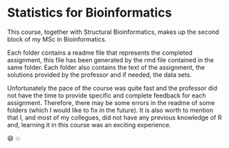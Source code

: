 # Statistics for Bioinformatics

This course, together with Structural Bioinformatics, makes up the second block of my MSc in Bioinformatics.

Each folder contains a readme file that represents the completed assignment, this file has been generated by the rmd file contained in the same folder. Each folder also contains the text of the assignment, the solutions provided by the professor and if needed, the data sets. 

Unfortunately the pace of the course was quite fast and the professor did not have the time to provide specific and complete feedback for each assignment. Therefore, there may be some errors in the readme of some folders (which I would like to fix in the future). It is also worth to mention that I, and most of my collegues, did not have any previous knowledge of R and, learning it in this course was an exciting experience.

:smile:
:boom:
